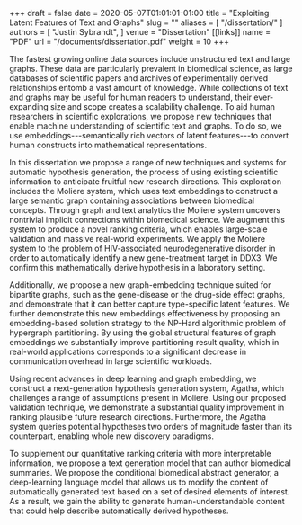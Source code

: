 +++ 
draft = false
date = 2020-05-07T01:01:01-01:00
title = "Exploiting Latent Features of Text and Graphs"
slug = "" 
aliases = [
  "/dissertation/"
]
authors = [
  "Justin Sybrandt",
]
venue = "Dissertation"
[[links]]
  name = "PDF"
  url = "/documents/dissertation.pdf"
  weight = 10
+++

The fastest growing online data sources include unstructured text and large
graphs. These data are particularly prevalent in biomedical science, as large
databases of scientific papers and archives of experimentally derived
relationships entomb a vast amount of knowledge. While collections of text and
graphs may be useful for human readers to understand, their ever-expanding size
and scope creates a scalability challenge. To aid human researchers in
scientific explorations, we propose new techniques that enable machine
understanding of scientific text and graphs. To do so, we use
embeddings---semantically rich vectors of latent features---to convert human
constructs into mathematical representations.

In this dissertation we propose a range of new techniques and systems for
automatic hypothesis generation, the process of using existing scientific
information to anticipate fruitful new research directions. This exploration
includes the Moliere system, which uses text embeddings to construct a large
semantic graph containing associations between biomedical concepts. Through
graph and text analytics the Moliere system uncovers nontrivial implicit
connections within biomedical science. We augment this system to produce a novel
ranking criteria, which enables large-scale validation and massive real-world
experiments. We apply the Moliere system to the problem of HIV-associated
neurodegenerative disorder in order to automatically identify a new
gene-treatment target in DDX3. We confirm this mathematically derive
hypothesis in a laboratory setting.

Additionally, we propose a new graph-embedding technique suited for bipartite
graphs, such as the gene-disease or the drug-side effect graphs, and demonstrate
that it can better capture type-specific latent features. We further demonstrate
this new embeddings effectiveness by proposing an embedding-based solution
strategy to the NP-Hard algorithmic problem of hypergraph partitioning. By using
the global structural features of graph embeddings we substantially improve
partitioning result quality, which in real-world applications corresponds to a
significant decrease in communication overhead in large scientific workloads.

Using recent advances in deep learning and graph embedding, we construct a
next-generation hypothesis generation system, Agatha, which challenges a range
of assumptions present in Moliere. Using our proposed validation technique, we
demonstrate a substantial quality improvement in ranking plausible future
research directions. Furthermore, the Agatha system queries potential hypotheses
two orders of magnitude faster than its counterpart, enabling whole new
discovery paradigms.

To supplement our quantitative ranking criteria with more interpretable
information, we propose a text generation model that can author biomedical
summaries. We propose the conditional biomedical abstract generator, a
deep-learning language model that allows us to modify the content of
automatically generated text based on a set of desired elements of interest. As
a result, we gain the ability to generate human-understandable content that
could help describe automatically derived hypotheses.
